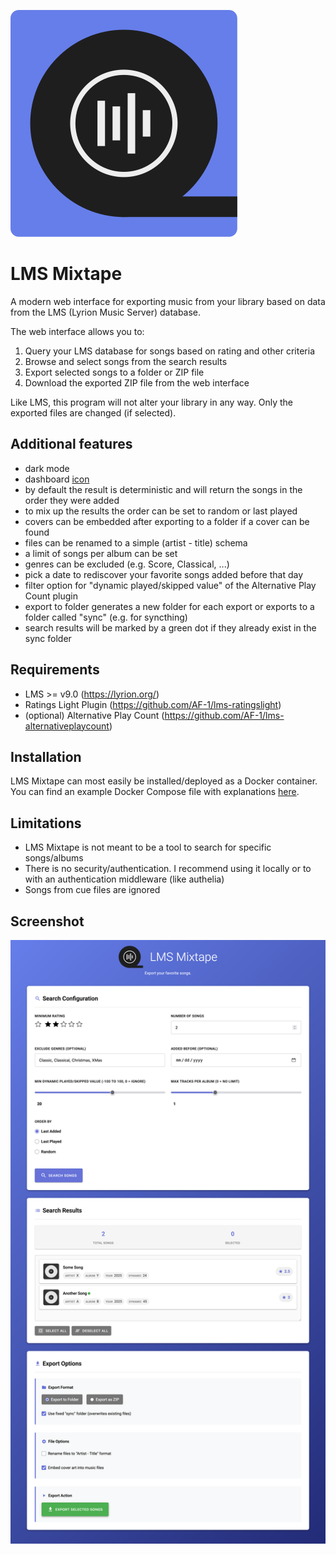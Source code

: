 
![LMS Mixtape Logo](static/favicon.svg)

# LMS Mixtape

A modern web interface for exporting music from your library based on data from the LMS (Lyrion Music Server) database. 

The web interface allows you to:

1. Query your LMS database for songs based on rating and other criteria
2. Browse and select songs from the search results
3. Export selected songs to a folder or ZIP file
4. Download the exported ZIP file from the web interface

Like LMS, this program will not alter your library in any way. Only the exported files are changed (if selected).


## Additional features

- dark mode
- dashboard [icon](static/favicon.svg)
- by default the result is deterministic and will return the songs in the order they were added
- to mix up the results the order can be set to random or last played
- covers can be embedded after exporting to a folder if a cover can be found
- files can be renamed to a simple (artist - title) schema
- a limit of songs per album can be set
- genres can be excluded (e.g. Score, Classical, ...)
- pick a date to rediscover your favorite songs added before that day
- filter option for "dynamic played/skipped value" of the Alternative Play Count plugin
- export to folder generates a new folder for each export or exports to a folder called "sync" (e.g. for syncthing)
- search results will be marked by a green dot if they already exist in the sync folder


## Requirements

- LMS >= v9.0 (https://lyrion.org/)
- Ratings Light Plugin (https://github.com/AF-1/lms-ratingslight)
- (optional) Alternative Play Count (https://github.com/AF-1/lms-alternativeplaycount)


## Installation

LMS Mixtape can most easily be installed/deployed as a Docker container. You can find an example Docker Compose file with explanations [here](docs/docker-compose.example).


## Limitations
- LMS Mixtape is not meant to be a tool to search for specific songs/albums
- There is no security/authentication. I recommend using it locally or to with an authentication middleware (like authelia)
- Songs from cue files are ignored


## Screenshot
![LMS Mixtape Screenshot](docs/screenshot.png)
